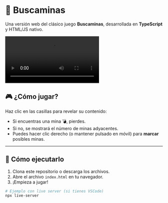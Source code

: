 # 🧨 Buscaminas

Una versión web del clásico juego **Buscaminas**, desarrollada en **TypeScript** y HTML/JS nativo.

![Buscaminas](./tutorial/videoTutorial.mp4) 

## 🎮 ¿Cómo jugar?

Haz clic en las casillas para revelar su contenido:
- Si encuentras una mina 💣, pierdes.
- Si no, se mostrará el número de minas adyacentes.
- Puedes hacer clic derecho (o mantener pulsado en móvil) para **marcar** posibles minas.

---

## 🚀 Cómo ejecutarlo

1. Clona este repositorio o descarga los archivos.
2. Abre el archivo `index.html` en tu navegador.
3. ¡Empieza a jugar!

```bash
# Ejemplo con live server (si tienes VSCode)
npx live-server
